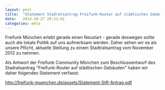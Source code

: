 ```yaml
---
layout: post
title:  "Statement Stadratsantrag Freifunk-Router auf städtischen Gebäuden"
date:   2014-10-27 20:23:42
categories: meta
---
```


Freifunk München erlebt gerade einen Neustart - gerade deswegen sollte auch die lokale Politik auf uns aufmerksam werden. Daher sehen wir es als unsere Pflicht, aktuelle Stellung zu einem Stadtratsantrag vom November 2012 zu nehmen.

Als Antwort der Freifunk Community München zum Beschlussentwurf des Stadratsantrag "Freifunk-Router auf städtischen Gebäuden" haben wir daher folgendes Statement verfasst:

http://freifunk-muenchen.de/assets/Statement-StR-Antrag.pdf

